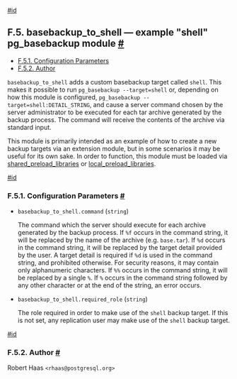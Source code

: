 [#id](#BASEBACKUP-TO-SHELL)

## F.5. basebackup_to_shell — example "shell" pg_basebackup module [#](#BASEBACKUP-TO-SHELL)

- [F.5.1. Configuration Parameters](basebackup-to-shell#BASEBACKUP-TO-SHELL-CONFIGURATION-PARAMETERS)
- [F.5.2. Author](basebackup-to-shell#BASEBACKUP-TO-SHELL-AUTHOR)

`basebackup_to_shell` adds a custom basebackup target called `shell`. This makes it possible to run `pg_basebackup --target=shell` or, depending on how this module is configured, `pg_basebackup --target=shell:DETAIL_STRING`, and cause a server command chosen by the server administrator to be executed for each tar archive generated by the backup process. The command will receive the contents of the archive via standard input.

This module is primarily intended as an example of how to create a new backup targets via an extension module, but in some scenarios it may be useful for its own sake. In order to function, this module must be loaded via [shared_preload_libraries](runtime-config-client#GUC-SHARED-PRELOAD-LIBRARIES) or [local_preload_libraries](runtime-config-client#GUC-LOCAL-PRELOAD-LIBRARIES).

[#id](#BASEBACKUP-TO-SHELL-CONFIGURATION-PARAMETERS)

### F.5.1. Configuration Parameters [#](#BASEBACKUP-TO-SHELL-CONFIGURATION-PARAMETERS)

- `basebackup_to_shell.command` (`string`)

  The command which the server should execute for each archive generated by the backup process. If `%f` occurs in the command string, it will be replaced by the name of the archive (e.g. `base.tar`). If `%d` occurs in the command string, it will be replaced by the target detail provided by the user. A target detail is required if `%d` is used in the command string, and prohibited otherwise. For security reasons, it may contain only alphanumeric characters. If `%%` occurs in the command string, it will be replaced by a single `%`. If `%` occurs in the command string followed by any other character or at the end of the string, an error occurs.

- `basebackup_to_shell.required_role` (`string`)

  The role required in order to make use of the `shell` backup target. If this is not set, any replication user may make use of the `shell` backup target.

[#id](#BASEBACKUP-TO-SHELL-AUTHOR)

### F.5.2. Author [#](#BASEBACKUP-TO-SHELL-AUTHOR)

Robert Haas `<rhaas@postgresql.org>`
